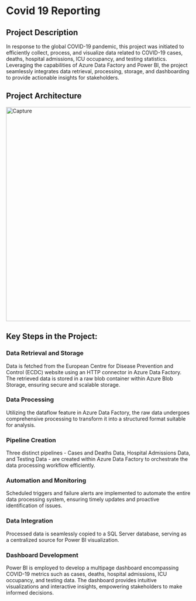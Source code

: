 
# Covid 19 Reporting

## Project Description
In response to the global COVID-19 pandemic, this project was initiated to efficiently collect, process, and visualize data related to COVID-19 cases, deaths, hospital admissions, ICU occupancy, and testing statistics. Leveraging the capabilities of Azure Data Factory and Power BI, the project seamlessly integrates data retrieval, processing, storage, and dashboarding to provide actionable insights for stakeholders.

## Project Architecture
<img width="585" alt="Capture" src="https://github.com/gouravjain77/Covid-Dashboard/assets/152005778/da4d459e-2f62-4c4a-9305-c141a1ea8ebf">

## Key Steps in the Project:
### Data Retrieval and Storage
Data is fetched from the European Centre for Disease Prevention and Control (ECDC) website using an HTTP connector in Azure Data Factory.
The retrieved data is stored in a raw blob container within Azure Blob Storage, ensuring secure and scalable storage.

### Data Processing
Utilizing the dataflow feature in Azure Data Factory, the raw data undergoes comprehensive processing to transform it into a structured format suitable for analysis.

### Pipeline Creation
Three distinct pipelines - Cases and Deaths Data, Hospital Admissions Data, and Testing Data - are created within Azure Data Factory to orchestrate the data processing workflow efficiently.

### Automation and Monitoring
Scheduled triggers and failure alerts are implemented to automate the entire data processing system, ensuring timely updates and proactive identification of issues.

### Data Integration
Processed data is seamlessly copied to a SQL Server database, serving as a centralized source for Power BI visualization.

### Dashboard Development
Power BI is employed to develop a multipage dashboard encompassing COVID-19 metrics such as cases, deaths, hospital admissions, ICU occupancy, and testing data. The dashboard provides intuitive visualizations and interactive insights, empowering stakeholders to make informed decisions.

